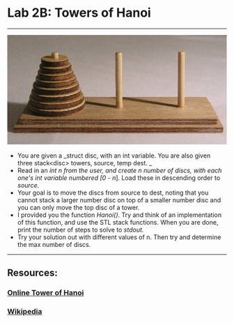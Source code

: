 # Lab 2B: Towers of Hanoi

---

![](/assets/Tower_of_Hanoi.jpeg)

* You are given a _struct disc, with an int variable. You are also given three stack&lt;disc&gt; towers, source, temp dest. _
* Read in an _int n from the user, and create n number of discs, with each one's int variable numbered \[0 - n_\]. Load these in descending order to _source_.
* Your goal is to move the discs from source to dest, noting that you cannot stack a larger number disc on top of a smaller number disc and you can only move the top disc of a tower. 
* I provided you the function _Hanoi\(\)_. Try and think of an implementation of this function, and use the STL stack functions. When you are done, print the number of steps to solve to _stdout._
* Try your solution out with different values of n. Then try and determine the max number of discs. 

---

## Resources:

### [Online Tower of Hanoi](https://www.mathsisfun.com/games/towerofhanoi.html)

### [Wikipedia](https://en.wikipedia.org/wiki/Tower_of_Hanoi)



